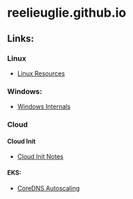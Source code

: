 # reelieuglie.github.io

## Links:
### Linux 
* [Linux Resources](https://reelieuglie.github.io/linux/2resources.html)

### Windows: 
* [Windows Internals](https://learn.microsoft.com/en-us/sysinternals/resources/windows-internals)

### Cloud 
#### Cloud Init
* [Cloud Init Notes](https://reelieuglie.github.io/cloud/cloud-init.html)
#### EKS: 
* [CoreDNS Autoscaling](https://docs.aws.amazon.com/eks/latest/userguide/coredns-autoscaling.html)
